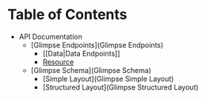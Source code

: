 # Table of Contents

* API Documentation
  * [Glimpse Endpoints](Glimpse Endpoints)
      * [[Data|Data Endpoints]]
      * [Resource](Resource-Endpoints)
  * [Glimpse Schema](Glimpse Schema)
      * [Simple Layout](Glimpse Simple Layout)
      * [Structured Layout](Glimpse Structured Layout)